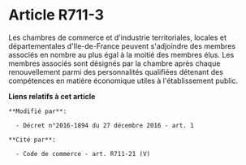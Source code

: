 # Article R711-3

Les chambres de commerce et d'industrie territoriales, locales et départementales d'Ile-de-France peuvent s'adjoindre des
membres associés en nombre au plus égal à la moitié des membres élus. Les membres associés sont désignés par la chambre après
chaque renouvellement parmi des personnalités qualifiées détenant des compétences en matière économique utiles à
l'établissement public.

**Liens relatifs à cet article**

	**Modifié par**:

	  - Décret n°2016-1894 du 27 décembre 2016 - art. 1

	**Cité par**:

	  - Code de commerce - art. R711-21 (V)
